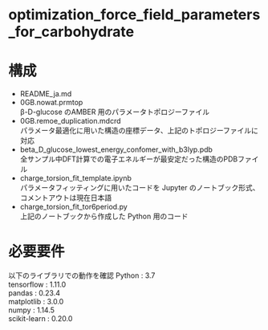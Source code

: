 # optimization_force_field_parameters_for_carbohydrate

# 構成
- README_ja.md <br>
- 0GB.nowat.prmtop <br>
 &beta;-D-glucose のAMBER 用のパラメータトポロジーファイル
- 0GB.remoe_duplication.mdcrd <br>
 パラメータ最適化に用いた構造の座標データ、上記のトポロジーファイルに対応
- beta_D_glucose_lowest_energy_confomer_with_b3lyp.pdb <br>
全サンプル中DFT計算での電子エネルギーが最安定だった構造のPDBファイル
- charge_torsion_fit_template.ipynb <br>
パラメータフィッティングに用いたコードを Jupyter のノートブック形式、コメントアウトは現在日本語
- charge_torsion_fit_tor6period.py <br>
上記のノートブックから作成した Python 用のコード

# 必要要件
以下のライブラリでの動作を確認
Python : 3.7 <br>
tensorflow : 1.11.0 <br>
pandas : 0.23.4 <br>
matplotlib : 3.0.0 <br>
numpy : 1.14.5 <br>
scikit-learn : 0.20.0 <br>
